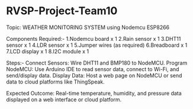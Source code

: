 # RVSP-Project-Team10
Topic:  WEATHER MONITORING SYSTEM using Nodemcu ESP8266 

Components Required:-
1.Nodemcu board x 1 
2.Rain sensor x 1 
3.DHT11 sensor x 1 
4.LDR sensor x 1
5.Jumper wires (as required)
6.Breadboard x 1 
7.LCD display x 1 
8.I2C module x 1

Steps:-
Connect Sensors: Wire DHT11 and BMP180 to NodeMCU.
Program NodeMCU: Use Arduino IDE to read sensor data, connect to Wi-Fi, and send/display data.
Display Data: Host a web page on NodeMCU or send data to cloud platforms like ThingSpeak.

Expected Outcome:
Real-time temperature, humidity, and pressure data displayed on a web interface or cloud platform.
